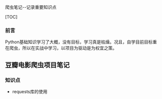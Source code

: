 爬虫笔记--记录重要知识点

[TOC]

### 前言

Python基础知识学习了大概，没有目标，学习真是枯燥。况且，自学目前目标重在爬虫，所以在实战中学习，以项目为驱动是为权宜之策。

## 豆瓣电影爬虫项目笔记

### 知识点

- requests库的使用